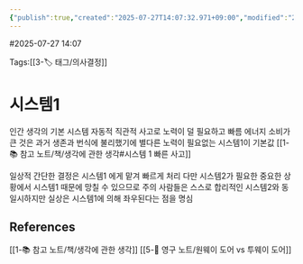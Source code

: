 ```yaml
---
{"publish":true,"created":"2025-07-27T14:07:32.971+09:00","modified":"2025-08-06T21:03:23.243+09:00","cssclasses":""}
---
```


#2025-07-27 14:07

Tags:[[3-🏷️ 태그/의사결정]]

# 시스템1
인간 생각의 기본 시스템
자동적 직관적 사고로 노력이 덜 필요하고 빠름
에너지 소비가 큰 것은 과거 생존과 번식에 불리했기에 별다른 노력이 필요없는 시스템1이 기본값
[[1-📚 참고 노트/책/생각에 관한 생각#시스템 1 빠른 사고]]

일상적 간단한 결정은 시스템1 에게 맡겨 빠르게 처리
다만 시스템2가 필요한 중요한 상황에서 시스템1 때문에 망칠 수 있으므로 주의
사람들은 스스로 합리적인 시스템2와 동일시하지만 실상은 시스템1에 의해 좌우된다는 점을 명심
## References
 [[1-📚 참고 노트/책/생각에 관한 생각]]
 [[5-💎 영구 노트/원웨이 도어 vs 투웨이 도어]]